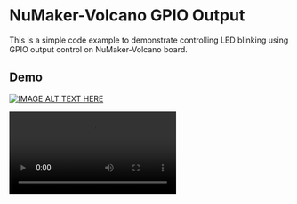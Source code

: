 # NuMaker-Volcano GPIO Output
This is a simple code example to demonstrate controlling LED blinking using GPIO output control on NuMaker-Volcano board.

## Demo
[![IMAGE ALT TEXT HERE](https://img.youtube.com/vi/oPhAgshNVZA/0.jpg)](https://www.youtube.com/watch?v=oPhAgshNVZA)


<video src="https://youtu.be/oPhAgshNVZA" control> </video>
